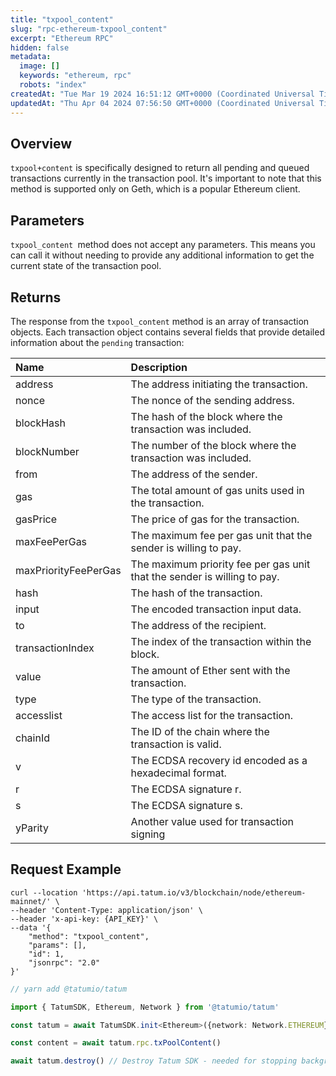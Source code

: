 ```yaml
---
title: "txpool_content"
slug: "rpc-ethereum-txpool_content"
excerpt: "Ethereum RPC"
hidden: false
metadata: 
  image: []
  keywords: "ethereum, rpc"
  robots: "index"
createdAt: "Tue Mar 19 2024 16:51:12 GMT+0000 (Coordinated Universal Time)"
updatedAt: "Thu Apr 04 2024 07:56:50 GMT+0000 (Coordinated Universal Time)"
---
```

## Overview

`txpool+content` is specifically designed to return all pending and queued transactions currently in the transaction pool. It's important to note that this method is supported only on Geth, which is a popular Ethereum client.

## Parameters

`txpool_content `method does not accept any parameters. This means you can call it without needing to provide any additional information to get the current state of the transaction pool.

## Returns

The response from the `txpool_content` method is an array of transaction objects. Each transaction object contains several fields that provide detailed information about the `pending` transaction:

| Name                 | Description                                                              |
| :------------------- | :----------------------------------------------------------------------- |
| address              | The address initiating the transaction.                                  |
| nonce                | The nonce of the sending address.                                        |
| blockHash            | The hash of the block where the transaction was included.                |
| blockNumber          | The number of the block where the transaction was included.              |
| from                 | The address of the sender.                                               |
| gas                  | The total amount of gas units used in the transaction.                   |
| gasPrice             | The price of gas for the transaction.                                    |
| maxFeePerGas         | The maximum fee per gas unit that the sender is willing to pay.          |
| maxPriorityFeePerGas | The maximum priority fee per gas unit that the sender is willing to pay. |
| hash                 | The hash of the transaction.                                             |
| input                | The encoded transaction input data.                                      |
| to                   | The address of the recipient.                                            |
| transactionIndex     | The index of the transaction within the block.                           |
| value                | The amount of Ether sent with the transaction.                           |
| type                 | The type of the transaction.                                             |
| accesslist           | The access list for the transaction.                                     |
| chainId              | The ID of the chain where the transaction is valid.                      |
| v                    | The ECDSA recovery id encoded as a hexadecimal format.                   |
| r                    | The ECDSA signature r.                                                   |
| s                    | The ECDSA signature s.                                                   |
| yParity              | Another value used for transaction signing                               |

## Request Example

```curl cURL
curl --location 'https://api.tatum.io/v3/blockchain/node/ethereum-mainnet/' \
--header 'Content-Type: application/json' \
--header 'x-api-key: {API_KEY}' \
--data '{
    "method": "txpool_content",
    "params": [],
    "id": 1,
    "jsonrpc": "2.0"
}'
```
```typescript JS SDK
// yarn add @tatumio/tatum

import { TatumSDK, Ethereum, Network } from '@tatumio/tatum'

const tatum = await TatumSDK.init<Ethereum>({network: Network.ETHEREUM})

const content = await tatum.rpc.txPoolContent()

await tatum.destroy() // Destroy Tatum SDK - needed for stopping background jobs
```
